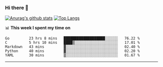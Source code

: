 ### Hi there 👋

<!--
**Yiwen-Chan/Yiwen-Chan** is a ✨ _special_ ✨ repository because its `README.md` (this file) appears on your GitHub profile.

Here are some ideas to get you started:

- 🔭 I’m currently working on ...
- 🌱 I’m currently learning ...
- 👯 I’m looking to collaborate on ...
- 🤔 I’m looking for help with ...
- 💬 Ask me about ...
- 📫 How to reach me: ...
- 😄 Pronouns: ...
- ⚡ Fun fact: ...
-->
[![Anurag's github stats](https://github-readme-stats.vercel.app/api?username=Yiwen-Chan)](https://github.com/anuraghazra/github-readme-stats)
[![Top Langs](https://github-readme-stats.vercel.app/api/top-langs/?username=Yiwen-Chan)](https://github.com/anuraghazra/github-readme-stats)

📊 **This week I spent my time on**
<!--START_SECTION:waka-->
```text
Go         23 hrs 8 mins   ███████████████████░░░░░░   76.22 % 
C          5 hrs 10 mins   ████▒░░░░░░░░░░░░░░░░░░░░   17.01 % 
Markdown   43 mins         ▓░░░░░░░░░░░░░░░░░░░░░░░░   02.40 % 
Python     40 mins         ▓░░░░░░░░░░░░░░░░░░░░░░░░   02.20 % 
YAML       30 mins         ▒░░░░░░░░░░░░░░░░░░░░░░░░   01.67 % 
```
<!--END_SECTION:waka-->

***

